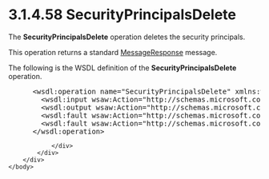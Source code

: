 <html dir="LTR" xmlns:mshelp="http://msdn.microsoft.com/mshelp" xmlns:ddue="http://ddue.schemas.microsoft.com/authoring/2003/5" xmlns:xlink="http://www.w3.org/1999/xlink" xmlns:tool="http://www.microsoft.com/tooltip">
    <head>
        <meta http-equiv="Content-Type" content="text/html; CHARSET=utf-8"></meta>
        <meta name="save" content="history"></meta>
        <title>3.1.4.58 SecurityPrincipalsDelete</title>
        <xml>
            <mshelp:toctitle title="3.1.4.58 SecurityPrincipalsDelete"></mshelp:toctitle>
            <mshelp:rltitle title="[MS-SSMDSWS-15]: SecurityPrincipalsDelete"></mshelp:rltitle>
            <mshelp:keyword index="A" term="148e89af-20be-49bb-b59c-d96be976f5f8"></mshelp:keyword>
            <mshelp:attr name="DCSext.ContentType" value="open specification"></mshelp:attr>
            <mshelp:attr name="AssetID" value="148e89af-20be-49bb-b59c-d96be976f5f8"></mshelp:attr>
            <mshelp:attr name="TopicType" value="kbRef"></mshelp:attr>
            <mshelp:attr name="DCSext.Title" value="[MS-SSMDSWS-15]: SecurityPrincipalsDelete" />
        </xml>
    </head>
    <body>
        <div id="header">
            <h1 class="heading">3.1.4.58 SecurityPrincipalsDelete</h1>
        </div>
        <div id="mainSection">
            <div id="mainBody">
                <div id="allHistory" class="saveHistory"></div>
                <div id="sectionSection0" class="section" name="collapseableSection">
                    

<p>The <b>SecurityPrincipalsDelete</b> operation deletes the
security principals.</p>

<p>This operation returns a standard <a href="81713c2d-8c41-43bd-85dd-e106c538c3ae.md">MessageResponse</a> message.</p>

<p>The following is the WSDL definition of the <b>SecurityPrincipalsDelete</b>
operation.</p>

<dl>
<dd>
<div><pre> &lt;wsdl:operation name=&quot;SecurityPrincipalsDelete&quot; xmlns:wsdl=&quot;http://schemas.xmlsoap.org/wsdl/&quot;&gt;
   &lt;wsdl:input wsaw:Action=&quot;http://schemas.microsoft.com/sqlserver/masterdataservices/2009/09/IService/SecurityPrincipalsDelete&quot; name=&quot;SecurityPrincipalsDeleteRequest&quot; message=&quot;tns:SecurityPrincipalsDeleteRequest&quot; xmlns:wsaw=&quot;http://www.w3.org/2006/05/addressing/wsdl&quot; /&gt;
   &lt;wsdl:output wsaw:Action=&quot;http://schemas.microsoft.com/sqlserver/masterdataservices/2009/09/IService/SecurityPrincipalsDeleteResponse&quot; name=&quot;MessageResponse&quot; message=&quot;tns:MessageResponse&quot; xmlns:wsaw=&quot;http://www.w3.org/2006/05/addressing/wsdl&quot; /&gt;
   &lt;wsdl:fault wsaw:Action=&quot;http://schemas.microsoft.com/sqlserver/masterdataservices/2009/09/IService/SecurityPrincipalsDeleteEditionExpiredMessageFault&quot; name=&quot;EditionExpiredMessageFault&quot; message=&quot;tns:IService_SecurityPrincipalsDelete_EditionExpiredMessageFault_FaultMessage&quot; xmlns:wsaw=&quot;http://www.w3.org/2006/05/addressing/wsdl&quot; /&gt;
   &lt;wsdl:fault wsaw:Action=&quot;http://schemas.microsoft.com/sqlserver/masterdataservices/2009/09/IService/SecurityPrincipalsDeleteSkuNotSupportedMessageFault&quot; name=&quot;SkuNotSupportedMessageFault&quot; message=&quot;tns:IService_SecurityPrincipalsDelete_SkuNotSupportedMessageFault_FaultMessage&quot; xmlns:wsaw=&quot;http://www.w3.org/2006/05/addressing/wsdl&quot; /&gt;
 &lt;/wsdl:operation&gt;
</pre></div>
</dd></dl>


                </div>
            </div>
        </div>
    </body>
</html>